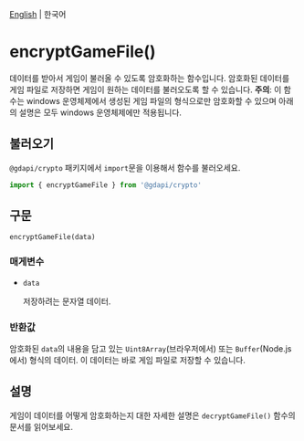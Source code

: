 [English](../en/encryptGameFile.md) | 한국어

# encryptGameFile()

데이터를 받아서 게임이 불러올 수 있도록 암호화하는 함수입니다. 암호화된 데이터를 게임 파일로 저장하면 게임이 원하는 데이터를 불러오도록 할 수 있습니다. __주의__: 이 함수는 windows 운영체제에서 생성된 게임 파일의 형식으로만 암호화할 수 있으며 아래의 설명은 모두 windows 운영체제에만 적용됩니다.

## 불러오기
`@gdapi/crypto` 패키지에서 `import`문을 이용해서 함수를 불러오세요.
```js
import { encryptGameFile } from '@gdapi/crypto'
```

## 구문

```
encryptGameFile(data)
```

### 매게변수
- `data`

  저장하려는 문자열 데이터.

### 반환값
암호화된 `data`의 내용을 담고 있는 `Uint8Array`(브라우저에서) 또는 `Buffer`(Node.js에서) 형식의 데이터. 이 데이터는 바로 게임 파일로 저장할 수 있습니다.

## 설명

게임이 데이터를 어떻게 암호화하는지 대한 자세한 설명은 `decryptGameFile()` 함수의 문서를 읽어보세요.


